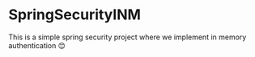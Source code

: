 # SpringSecurityINM
This is a simple spring security project where we implement in memory authentication
😊
